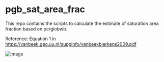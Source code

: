 # pgb_sat_area_frac
This repo contains the scripts to calculate the estimate of saturation area fraction based on pcrglobwb.

Reference: Equation 1 in https://vanbeek.geo.uu.nl/suppinfo/vanbeekbierkens2009.pdf

![image](https://github.com/edwinkost/pgb_sat_area_frac/assets/113584650/9ea05230-8f20-478c-8730-196fdbfead76)

